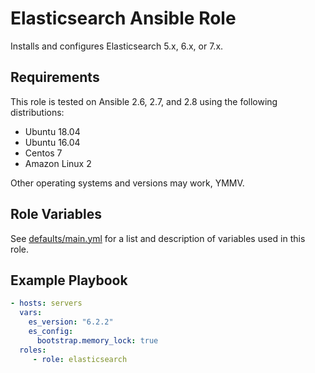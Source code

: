 # Elasticsearch Ansible Role

Installs and configures Elasticsearch 5.x, 6.x, or 7.x.

Requirements
------------
This role is tested on Ansible 2.6, 2.7, and 2.8 using the following distributions:

- Ubuntu 18.04
- Ubuntu 16.04
- Centos 7
- Amazon Linux 2

Other operating systems and versions may work, YMMV.

Role Variables
--------------
See [defaults/main.yml](defaults/main.yml) for a list and description of
variables used in this role.

Example Playbook
----------------
```yaml
- hosts: servers
  vars:
    es_version: "6.2.2"
    es_config:
      bootstrap.memory_lock: true
  roles:
     - role: elasticsearch
```
